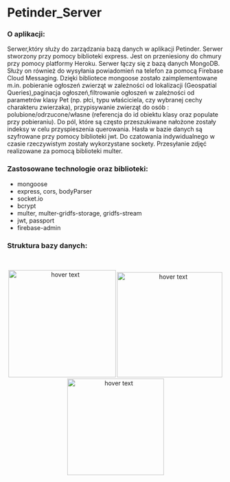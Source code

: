 # Petinder_Server

<h3>O aplikacji: </h3>

Serwer,który służy do zarządzania bazą danych w aplikacji Petinder. Serwer stworzony przy pomocy biblioteki express.
Jest on przeniesiony do chmury przy pomocy platformy Heroku. Serwer łączy się z bazą danych MongoDB.
Służy on również do wysyłania powiadomień na telefon za pomocą Firebase Cloud Messaging. Dzięki bibliotece mongoose zostało zaimplementowane m.in. pobieranie ogłoszeń zwierząt
w zależności od lokalizacji (Geospatial Queries),paginacja ogłoszeń,filtrowanie ogłoszeń w zależności od parametrów klasy Pet (np. płci, typu właściciela, czy wybranej cechy
charakteru zwierzaka), przypisywanie zwierząt do osób : polubione/odrzucone/własne (referencja do id obiektu klasy oraz populate przy pobieraniu). Do pól, które są często
przeszukiwane nałożone zostały indeksy w celu przyspieszenia querowania. Hasła w bazie danych są szyfrowane przy pomocy biblioteki jwt. Do czatowania indywidualnego w czasie
rzeczywistym zostały wykorzystane sockety. Przesyłanie zdjęć realizowane za pomocą biblioteki multer.

<h3>Zastosowane technologie oraz biblioteki: </h3>
<ul>
  <li>mongoose</li>
  <li>express, cors, bodyParser </li>
  <li>socket.io</li>
  <li>bcrypt</li>
  <li>multer, multer-gridfs-storage, gridfs-stream</li>
  <li>jwt, passport</li>
  <li>firebase-admin</li>
</ul>

<h3>Struktura bazy danych: </h3>
<br>
<p align="center">
  <img src="https://user-images.githubusercontent.com/77553097/115602122-dd0d2e00-a2de-11eb-8c81-8d4f27e806d8.png" width="250" title="hover text">
  <img src="https://user-images.githubusercontent.com/77553097/115602219-fa41fc80-a2de-11eb-923e-4453bd23ae28.png" width="245" title="hover text">
      <img src="https://user-images.githubusercontent.com/77553097/115602249-04fc9180-a2df-11eb-849f-d0aa069d69e4.png" width="225" title="hover text">
</p>
<br>

